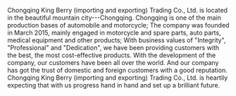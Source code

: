 Chongqing King Berry (importing and exporting) Trading Co., Ltd. is located in the beautiful mountain city---Chongqing. Chongqing is one of the main production bases of automobile and motorcycle; The company was founded in March 2015, mainly engaged in motorcycle and spare parts, auto parts, medical equipment and other products;
With business values of "Integrity", "Professional" and "Dedication", we have been providing customers with the best, the most cost-effective products.
With the development of the company, our customers have been all over the world. And our company has got the trust of domestic and foreign customers with a good reputation.
Chongqing King Berry (importing and exporting) Trading Co., Ltd. is heartily expecting that with us progress hand in hand and set up a brilliant future.

